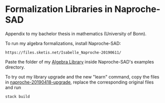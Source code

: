 # Formalization Libraries in Naproche-SAD
Appendix to my bachelor thesis in mathematics (University of Bonn).

To run my algebra formalizations, install Naproche-SAD:
```
https://files.sketis.net/Isabelle_Naproche-20190611/
```
Paste the folder of my [Algebra Library](./naproche-20190418-original/examples/AlgebraLibrary) inside Naproche-SAD's examples directory.

To try out my library upgrade and the new "learn" command, copy the files in [naproche-20190418-upgrade](./naproche-20190418-upgrade), replace the corresponding original files and run
```
stack build
```
